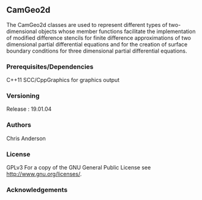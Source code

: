 ## CamGeo2d

The CamGeo2d classes are used to represent different types of two-dimensional objects whose member functions facilitate the implementation of modified difference stencils for finite difference approximations of two dimensional partial differential equations and for the creation of surface boundary conditions for three dimensional partial differential equations.


### Prerequisites/Dependencies
C++11
SCC/CppGraphics for graphics output
### Versioning
Release : 19.01.04
### Authors
Chris Anderson
### License
GPLv3  For a copy of the GNU General Public License see <http://www.gnu.org/licenses/>.
### Acknowledgements



